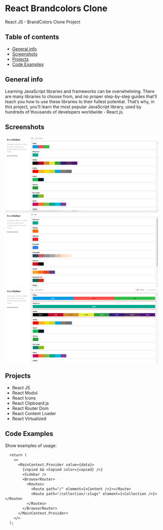# React Brandcolors Clone
React JS - BrandColors Clone Project

## Table of contents
* [General info](#general-info)
* [Screenshots](#screenshots)
* [Projects](#Projects)
* [Code Examples](#code-examples)

## General info
Learning JavaScript libraries and frameworks can be overwhelming. There are many libraries to choose from, and no proper step-by-step guides that’ll teach you how to use these libraries to their fullest potential. That’s why, in this project, you’ll learn the most popular JavaScript library, used by hundreds of thousands of developers worldwide - React.js.

## Screenshots
![Example screenshot](screenshot-1.jpg)
![Example screenshot](screenshot-2.jpg)
![Example screenshot](screenshot-3.jpg)


## Projects
- React JS
- React Modul
- React Icons
- React Clipboard.js
- React Router Dom
- React Content Loader
- React Virtualized

## Code Examples
Show examples of usage:
```
  return (
    <>
      <MainContext.Provider value={data}>
        {copied && <Copied color={copied} />}
        <Sidebar />
        <BrowserRouter>
          <Routes>
            <Route path="/" element={<Content />}></Route>
            <Route path="/collection/:slugs" element={<Collection />}></Route>
          </Routes>
        </BrowserRouter>
      </MainContext.Provider>
    </>
  );
```
